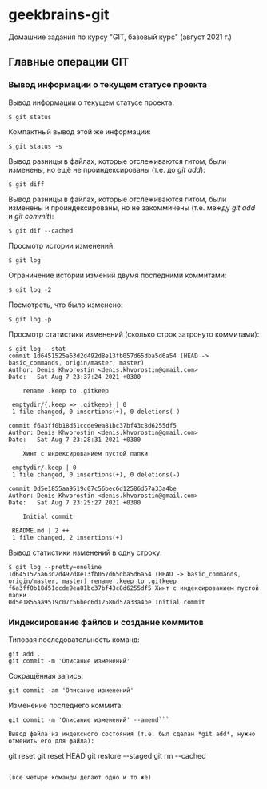 # geekbrains-git
Домашние задания по курсу "GIT, базовый курс" (август 2021 г.)

## Главные операции GIT

### Вывод информации о текущем статусе проекта

Вывод информации о текущем статусе проекта:

```$ git status```

Компактный вывод этой же информации:

```$ git status -s```

Вывод разницы в файлах, которые отслеживаются гитом, были изменены, но ещё не проиндексированы (т.е. до *git add*):

```$ git diff```

Вывод разницы в файлах, которые отслеживаются гитом, были изменены и проиндексированы, но не закоммичены (т.е. между *git add* и *git commit*):

```$ git dif --cached```

Просмотр истории изменений:

```$ git log```

Ограничение истории измений двумя последними коммитами:

```$ git log -2```

Посмотреть, что было изменено:

```$ git log -p```

Просмотр статистики изменений (сколько строк затронуто коммитами):

```
$ git log --stat
commit 1d6451525a63d2d492d8e13fb057d65dba5d6a54 (HEAD -> basic_commands, origin/master, master)
Author: Denis Khvorostin <denis.khvorostin@gmail.com>
Date:   Sat Aug 7 23:37:24 2021 +0300

    rename .keep to .gitkeep

 emptydir/{.keep => .gitkeep} | 0
 1 file changed, 0 insertions(+), 0 deletions(-)

commit f6a3ff0b18d51ccde9ea81bc37bf43c8d6255df5
Author: Denis Khvorostin <denis.khvorostin@gmail.com>
Date:   Sat Aug 7 23:28:31 2021 +0300

    Хинт с индексированием пустой папки

 emptydir/.keep | 0
 1 file changed, 0 insertions(+), 0 deletions(-)

commit 0d5e1855aa9519c07c56bec6d12586d57a33a4be
Author: Denis Khvorostin <denis.khvorostin@gmail.com>
Date:   Sat Aug 7 23:25:27 2021 +0300

    Initial commit

 README.md | 2 ++
 1 file changed, 2 insertions(+)

```

Вывод статистики изменений в одну строку:

```
$ git log --pretty=oneline
1d6451525a63d2d492d8e13fb057d65dba5d6a54 (HEAD -> basic_commands, origin/master, master) rename .keep to .gitkeep
f6a3ff0b18d51ccde9ea81bc37bf43c8d6255df5 Хинт с индексированием пустой папки
0d5e1855aa9519c07c56bec6d12586d57a33a4be Initial commit

```

### Индексирование файлов и создание коммитов

Типовая последовательность команд:

```
git add .
git commit -m 'Описание изменений'
```

Сокращённая запись:

```git commit -am 'Описание изменений'```

Изменение последнего коммита:

```git add .
git commit -m 'Описание изменений' --amend```

Вывод файла из индексного состояния (т.е. был сделан *git add*, нужно отменить его для файла):

```
git reset <file>
git reset HEAD <file>
git restore --staged <file>
git rm --cached <file>
```

(все четыре команды делают одно и то же)
